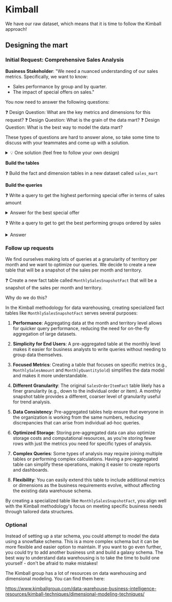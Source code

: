 # Kimball

We have our raw dataset, which means that it is time to follow the Kimball approach!

## Designing the mart


### Initial Request: Comprehensive Sales Analysis

**Business Stakeholder**: "We need a nuanced understanding of our sales metrics. Specifically, we want to know:
- Sales performance by group and by quarter.
- The impact of special offers on sales."

You now need to answer the following questions:

❓ Design Question: What are the key metrics and dimensions for this request?
❓ Design Question: What is the grain of the data mart?
❓ Design Question: What is the best way to model the data mart?

These types of questions are hard to answer alone, so take some time to discuss with your teammates and come up with a solution.

<details>
<summary markdown='span'>💡 One solution (feel free to follow your own design)</summary>

**Data Engineer's Action**: To tackle this request, you decide to create a sales-focused data mart. You should identify the following dimension tables: `TerritoryDim`, `SpecialOfferDim`, and `DateDim`. Your central fact table is `Fact_Sales`, which holds the key metrics like `SalesAmount`, `Quantity`, and foreign keys to dimension tables for a first fact table. We normally want to go the finest grain possible, ie. item by item.


</details>


**Build the tables**

❓ Build the fact and dimension tables in a new dataset called `sales_mart`


**Build the queries**

❓ Write a query to get the highest performing special offer in terms of sales amount

<details>
<summary markdown='span'>Answer for the best special offer</summary>

````
Volume Discount 11 to 14

78343230.562850073

0.02
````

</details>



❓ Write a query to get to get the best performing groups ordered by sales

<details>
<summary markdown='span'>Answer </summary>

| Row | SalesGroup    | TotalSales          |
|-----|--------------|---------------------|
| 1   | North America | 1,269,653,778.60    |
| 2   | Europe        | 317,402,948.45      |
| 3   | Pacific       | 170,485,375.35      |

</details>




### Follow up requests

We find ourselves making lots of queries at a granularity of territory per month and we want to optimize our queries. We decide to create a new table that will be a snapshot of the sales per month and territory.

❓ Create a new fact table called `MonthlySalesSnapshotFact` that will be a snapshot of the sales per month and territory.

Why do we do this?

In the Kimball methodology for data warehousing, creating specialized fact tables like `MonthlySalesSnapshotFact` serves several purposes:

1. **Performance**: Aggregating data at the month and territory level allows for quicker query performance, reducing the need for on-the-fly aggregation of large datasets.

2. **Simplicity for End Users**: A pre-aggregated table at the monthly level makes it easier for business analysts to write queries without needing to group data themselves.

3. **Focused Metrics**: Creating a table that focuses on specific metrics (e.g., `MonthlySalesAmount` and `MonthlyQuantitySold`) simplifies the data model and makes it more understandable.

4. **Different Granularity**: The original `SalesOrderItemFact` table likely has a finer granularity (e.g., down to the individual order or item). A monthly snapshot table provides a different, coarser level of granularity useful for trend analysis.

5. **Data Consistency**: Pre-aggregated tables help ensure that everyone in the organization is working from the same numbers, reducing discrepancies that can arise from individual ad-hoc queries.

6. **Optimized Storage**: Storing pre-aggregated data can also optimize storage costs and computational resources, as you're storing fewer rows with just the metrics you need for specific types of analysis.

7. **Complex Queries**: Some types of analysis may require joining multiple tables or performing complex calculations. Having a pre-aggregated table can simplify these operations, making it easier to create reports and dashboards.

8. **Flexibility**: You can easily extend this table to include additional metrics or dimensions as the business requirements evolve, without affecting the existing data warehouse schema.

By creating a specialized table like `MonthlySalesSnapshotFact`, you align well with the Kimball methodology's focus on meeting specific business needs through tailored data structures.

### Optional

Instead of setting up a star schema, you could attempt to model the data using a snowflake schema. This is a more complex schema but it can be more flexible and easier option to maintain. If you want to go even further, you could try to add another business unit and build a galaxy schema. The best way to understand data warehousing is to take the time to build one yourself - don't be afraid to make mistakes!

The Kimball group has a lot of resources on data warehousing and dimensional modeling. You can find them here:

https://www.kimballgroup.com/data-warehouse-business-intelligence-resources/kimball-techniques/dimensional-modeling-techniques/
